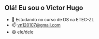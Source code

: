 ## Olá! Eu sou o Victor Hugo

- 🌱 Estudando no curso de DS na ETEC-ZL
- 📫 vn120107@gmail.com
- 😄 ele/dele
